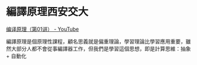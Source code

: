 # 編譯原理西安交大

[编译原理（第01讲） - YouTube](https://www.youtube.com/watch?v=7oHgs64KK7I&list=PLQEJNz6Rc2zfI7AP37dHTnI7W7g368nL8&ab_channel=GT)

編譯原理是個原理性課程，顧名思義就是偏重理論，學習理論比學習應用重要，雖然大部分人都不會從事編譯器工作，但我們是學習這個思想，即是計算思維：抽象 + 自動化